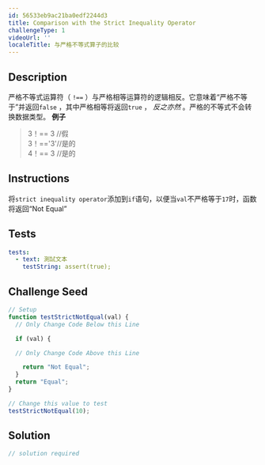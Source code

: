 ```yaml
---
id: 56533eb9ac21ba0edf2244d3
title: Comparison with the Strict Inequality Operator
challengeType: 1
videoUrl: ''
localeTitle: 与严格不等式算子的比较
---
```


## Description
<section id="description">严格不等式运算符（ <code>!==</code> ）与严格相等运算符的逻辑相反。它意味着“严格不等于”并返回<code>false</code> ，其中严格相等将返回<code>true</code> ， <em>反之亦然</em> 。严格的不等式不会转换数据类型。 <strong>例子</strong> <blockquote> 3！== 3 //假<br> 3！==&#39;3&#39;//是的<br> 4！== 3 //是的</blockquote></section>

## Instructions
<section id="instructions">将<code>strict inequality operator</code>添加到<code>if</code>语句，以便当<code>val</code>不严格等于<code>17</code>时，函数将返回“Not Equal” </section>

## Tests
<section id='tests'>

```yml
tests:
  - text: 測試文本
    testString: assert(true);

```

</section>

## Challenge Seed
<section id='challengeSeed'>

<div id='js-seed'>

```js
// Setup
function testStrictNotEqual(val) {
  // Only Change Code Below this Line

  if (val) {

  // Only Change Code Above this Line

    return "Not Equal";
  }
  return "Equal";
}

// Change this value to test
testStrictNotEqual(10);

```

</div>



</section>

## Solution
<section id='solution'>

```js
// solution required
```
</section>
